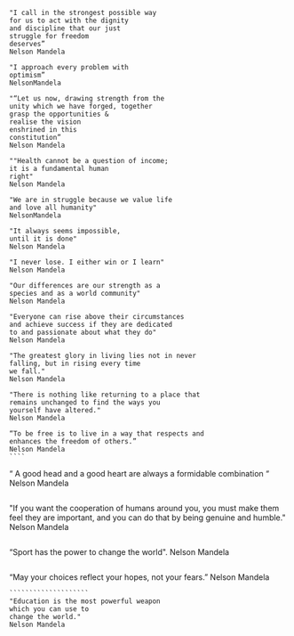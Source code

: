 `````````````````````
"I call in the strongest possible way
for us to act with the dignity
and discipline that our just
struggle for freedom
deserves”
Nelson Mandela 
`````````````````````

`````````````````````
"I approach every problem with
optimism”
NelsonMandela
`````````````````````
`````````````````````
"“Let us now, drawing strength from the
unity which we have forged, together 
grasp the opportunities & 
realise the vision 
enshrined in this 
constitution”
Nelson Mandela 
`````````````````````

`````````````````````
""Health cannot be a question of income;
it is a fundamental human
right" 
Nelson Mandela
`````````````````````
`````````````````````
"We are in struggle because we value life 
and love all humanity" 
NelsonMandela
`````````````````````
`````````````````````
"It always seems impossible,  
until it is done"
Nelson Mandela
`````````````````````
`````````````````````
"I never lose. I either win or I learn"
Nelson Mandela
`````````````````````
`````````````````````
"Our differences are our strength as a 
species and as a world community" 
Nelson Mandela
`````````````````````
`````````````````````
"Everyone can rise above their circumstances 
and achieve success if they are dedicated 
to and passionate about what they do"
Nelson Mandela
`````````````````````
`````````````````````
"The greatest glory in living lies not in never 
falling, but in rising every time 
we fall."
Nelson Mandela
`````````````````````
`````````````````````
"There is nothing like returning to a place that 
remains unchanged to find the ways you 
yourself have altered."
Nelson Mandela
`````````````````````
`````````````````````
“To be free is to live in a way that respects and 
enhances the freedom of others.” 
Nelson Mandela 
````
`````````````````````
“ A good head and a good heart are always a formidable 
combination “
Nelson Mandela 
`````````````````````
`````````````````````
"If you want the cooperation of humans around you, 
you must make them feel they are important, 
and you can do that  by being 
genuine and humble." 
Nelson Mandela
`````````````````````

`````````````````````
“Sport has the power to change the world". 
Nelson Mandela 
`````````````````````
`````````````````````
“May your choices reflect your hopes,
not your fears.”
Nelson Mandela
`````````````````````
````````````````````
"Education is the most powerful weapon 
which you can use to 
change the world." 
Nelson Mandela 
`````````````````````
